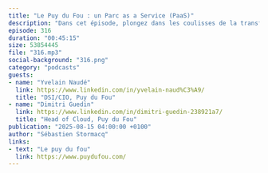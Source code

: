 ```yaml
---
title: "Le Puy du Fou : un Parc as a Service (PaaS)"
description: "Dans cet épisode, plongez dans les coulisses de la transformation numérique du Puy du Fou, célèbre parc à thème français. Yvelain Naudé, DSI du groupe, et Dimitri Guedin, responsable infrastructure cloud et logiciel, nous racontent comment ils ont modernisé leur système d'information en migrant vers AWS. De la refonte complète de leur infrastructure à la création d'un 'Parc as a Service' permettant de déployer rapidement de nouveaux sites, découvrez les défis techniques et organisationnels relevés par les équipes du Puy du Fou pour réinventer l'expérience visiteur à l'ère du cloud."
episode: 316
duration: "00:45:15"
size: 53854445
file: "316.mp3"
social-background: "316.png"
category: "podcasts"
guests:
- name: "Yvelain Naudé"
  link: https://www.linkedin.com/in/yvelain-naud%C3%A9/
  title: "DSI/CIO, Puy du Fou"
- name: "Dimitri Guedin"
  link: https://www.linkedin.com/in/dimitri-guedin-238921a7/
  title: "Head of Cloud, Puy du Fou"
publication: "2025-08-15 04:00:00 +0100"
author: "Sébastien Stormacq"
links:
- text: "Le puy du fou"
  link: https://www.puydufou.com/
---
```


